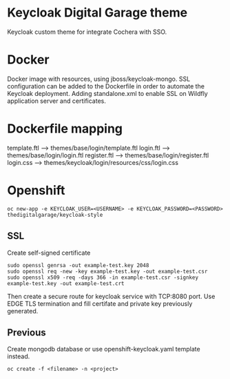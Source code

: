 # Keycloak Digital Garage theme
Keycloak custom theme for integrate Cochera with SSO.

# Docker
Docker image with resources, using jboss/keycloak-mongo.
SSL configuration can be added to the Dockerfile in order to automate the Keycloak deployment. Adding standalone.xml to enable SSL on Wildfly application server and certificates.

# Dockerfile mapping
template.ftl --> themes/base/login/template.ftl
login.ftl --> themes/base/login/login.ftl
register.ftl --> themes/base/login/register.ftl
login.css --> themes/keycloak/login/resources/css/login.css

# Openshift
    oc new-app -e KEYCLOAK_USER=<USERNAME> -e KEYCLOAK_PASSWORD=<PASSWORD> thedigitalgarage/keycloak-style

## SSL
Create self-signed certificate

    sudo openssl genrsa -out example-test.key 2048
    sudo openssl req -new -key example-test.key -out example-test.csr
    sudo openssl x509 -req -days 366 -in example-test.csr -signkey example-test.key -out example-test.crt

Then create a secure route for keycloak service with TCP:8080 port.
Use EDGE TLS termination and fill certifate and private key previously generated.

## Previous
Create mongodb database or use openshift-keycloak.yaml template instead.

    oc create -f <filename> -n <project>




